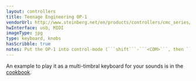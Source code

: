 ```yaml
---
layout: controllers
title: Teenage Engineering OP-1
vendorUrl: http://www.steinberg.net/en/products/controllers/cmc_series/models/cmc_qc.html
hwInterface: usb, MIDI
imageType: jpg
type: keyboard, knobs
hasScribble: true
notes: Put the OP-1 into control-mode (```shift```-```<COM>```, then ```2```)
---
```


An example to play it as a multi-timbral keyboard for your sounds is in the [cookbook](https://github.com/ModalityTeam/ModalityWorkshop/blob/master/cookbook/keyboard/keyboard-NPVoicer.scd).
